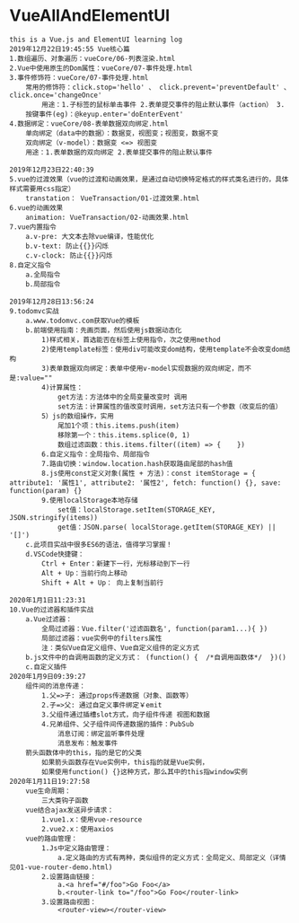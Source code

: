 # VueAllAndElementUI
    this is a Vue.js and ElementUI learning log
    2019年12月22日19:45:55 Vue核心篇
    1.数组遍历、对象遍历：vueCore/06-列表渲染.html
    2.Vue中使用原生的Dom属性：vueCore/07-事件处理.html
    3.事件修饰符：vueCore/07-事件处理.html
        常用的修饰符：click.stop='hello' 、 click.prevent='preventDefault' 、 click.once='changeOnce'
            用途：1.子标签的鼠标单击事件 2.表单提交事件的阻止默认事件（action） 3.
        按键事件(eg)：@keyup.enter='doEnterEvent'
    4.数据绑定：vueCore/08-表单数据双向绑定.html
        单向绑定（data中的数据）：数据变，视图变；视图变，数据不变
        双向绑定（v-model）：数据变 <=> 视图变
        用途：1.表单数据的双向绑定 2.表单提交事件的阻止默认事件
    
    2019年12月23日22:40:39
    5.vue的过渡效果（vue的过渡和动画效果，是通过自动切换特定格式的样式类名进行的，具体样式需要用css指定）
        transtation： VueTransaction/01-过渡效果.html
    6.vue的动画效果
        animation: VueTransaction/02-动画效果.html
    7.vue内置指令
        a.v-pre: 大文本去除vue编译，性能优化
        b.v-text: 防止{{}}闪烁
        c.v-clock: 防止{{}}闪烁
    8.自定义指令
        a.全局指令
        b.局部指令
    
    2019年12月28日13:56:24
    9.todomvc实战
        a.www.todomvc.com获取Vue的模板
        b.前端使用指南：先画页面，然后使用js数据动态化
            1)样式相关，首选能否在标签上使用指令，次之使用method
            2)使用template标签：使用div可能改变dom结构，使用template不会改变dom结构
            3)表单数据双向绑定：表单中使用v-model实现数据的双向绑定，而不是:value=""
            4)计算属性：
                get方法：方法体中的全局变量改变时 调用
                set方法：计算属性的值改变时调用，set方法只有一个参数（改变后的值）
            5）js的数组操作，实用
                尾加1个项：this.items.push(item)
                移除第一个：this.items.splice(0, 1)
                数组过滤函数：this.items.filter((item) => {    })
            6.自定义指令：全局指令、局部指令
            7.路由切换：window.location.hash获取路由尾部的hash值
            8.js使用const定义对象(属性 + 方法)：const itemStorage = { attribute1: '属性1', attribute2: '属性2', fetch: function() {}, save: function(param) {}
            9.使用localStorage本地存储
                set值：localStorage.setItem(STORAGE_KEY, JSON.stringify(items))
                get值：JSON.parse( localStorage.getItem(STORAGE_KEY) || '[]')
        c.此项目实战中很多ES6的语法，值得学习掌握！
        d.VSCode快捷键：
            Ctrl + Enter：新建下一行，光标移动到下一行
            Alt + Up：当前行向上移动
            Shift + Alt + Up： 向上复制当前行

    2020年1月1日11:23:31
    10.Vue的过滤器和插件实战
        a.Vue过滤器：
            全局过滤器：Vue.filter('过滤函数名', function(param1...){ })
            局部过滤器：vue实例中的filters属性
            注：类似Vue自定义组件、Vue自定义组件的定义方式
        b.js文件中的自调用函数的定义方式： (function() {  /*自调用函数体*/  })()
        c.自定义插件
    2020年1月9日09:39:27
        组件间的消息传递：
            1.父=>子: 通过props传递数据（对象、函数等） 
            2.子=>父: 通过自定义事件绑定￥emit
            3.父组件通过插槽slot方式，向子组件传递 视图和数据
            4.兄弟组件、父子组件间传递数据的插件：PubSub
                消息订阅：绑定监听事件处理
                消息发布：触发事件
        箭头函数体中的this，指的是它的父类
            如果箭头函数存在Vue实例中，this指的就是Vue实例，
            如果使用function() {}这种方式，那么其中的this指window实例
    2020年1月11日19:27:58
        vue生命周期：
            三大类钩子函数
        vue结合ajax发送异步请求：
            1.vue1.x：使用vue-resource
            2.vue2.x：使用axios
        vue的路由管理：
            1.Js中定义路由管理：
                a.定义路由的方式有两种，类似组件的定义方式：全局定义、局部定义（详情见01-vue-router-demo.html)
            2.设置路由链接：
                a.<a href="#/foo">Go Foo</a>
                b.<router-link to="/foo">Go Foo</router-link>
            3.设置路由视图：
                <router-view></router-view>
        

            





